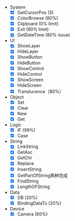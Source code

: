 - System
  - [x] GetCursorPos (3)
  - [x] ColorBrowse (80%)
  - [x] Clipboard (0% limit)
  - [x] Exit (90% limit)
  - [x] GetDateTime (80% issue)
- UI
  - [x] ShowLayer
  - [x] HideLayer
  - [x] ShowButton
  - [x] HideButton
  - [x] ShowControl
  - [x] HideControl
  - [x] ShowScreen
  - [x] HideScreen
  - [x] Translucence（80%）
- Object
  - [x] Set
  - [x] Clear
  - [x] New
  - [x] Get
- Logic
  - [x] IF (99%)
  - [x] Case
- String
  - [x] LinkString
  - [x] GetAsc
  - [x] GetChr
  - [x] Replace
  - [x] InsertString
  - [x] GetPartOfString两种完成
  - [x] FindString
  - [x] LengthOFString
- Data
  - [x] DB (20%)
  - [x] BindingDataTo (20%)
- Device
  - [x] Camera (60%)
